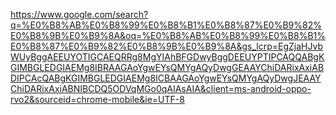 https://www.google.com/search?q=%E0%B8%AB%E0%B8%99%E0%B8%B1%E0%B8%87%E0%B9%82%E0%B8%9B%E0%B9%8A&oq=%E0%B8%AB%E0%B8%99%E0%B8%B1%E0%B8%87%E0%B9%82%E0%B8%9B%E0%B9%8A&gs_lcrp=EgZjaHJvbWUyBggAEEUYOTIGCAEQRRg8MgYIAhBFGDwyBggDEEUYPTIPCAQQABgKGIMBGLEDGIAEMg8IBRAAGAoYgwEYsQMYgAQyDwgGEAAYChiDARixAxiABDIPCAcQABgKGIMBGLEDGIAEMg8ICBAAGAoYgwEYsQMYgAQyDwgJEAAYChiDARixAxiABNIBCDQ5ODVqMGo0qAIAsAIA&client=ms-android-oppo-rvo2&sourceid=chrome-mobile&ie=UTF-8
